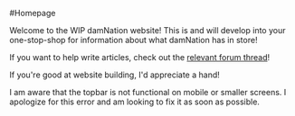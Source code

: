 ---
---

#Homepage

Welcome to the WIP damNation website! This is and will develop into your one-stop-shop for information about what damNation has in store!

If you want to help write articles, check out the [relevant forum thread](https://damnation.eu/phpbb/viewtopic.php?f=71&t=8183&p=32124)!

If you're good at website building, I'd appreciate a hand!

I am aware that the topbar is not functional on mobile or smaller screens. I apologize for this error and am looking to fix it as soon as possible.
